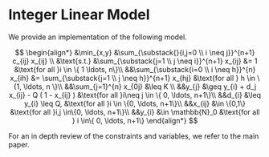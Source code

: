 # Integer Linear Model

We provide an implementation of the following model. 

$$
    \begin{align*}
        &\min_{x,y} &\sum_{\substack{}{i,j=0 \\ i \neq j}}^{n+1} c_{ij} x_{ij} \\
        &\text{s.t.} &\sum_{\substack{j=1 \\ j \neq i}}^{n+1}  x_{ij} &= 1 &\text{for all }i \in \{ 1 \ldots, n\}\\
        &&\sum_{\substack{i=0 \\ i \neq h}}^{n} x_{ih} &= \sum_{\substack{j=1 \\ j \neq h}}^{n+1} x_{hj} &\text{for all } h \in \{1, \ldots, n \}\\
        &&\sum_{j=1}^{n} x_{0j} &\leq K \\
        &&y_{j} &\geq y_{i} + d_j x_{ij} - Q ( 1 - x_{ij} )  &\text{for all }i\neq j \in \{ 0, \ldots, n+1\}\\
        &&d_{i} &\leq y_{i} \leq Q,  &\text{for all }i \in \{0, \ldots, n+1\}\\
        &&x_{ij} &\in \{0,1\}  &\text{for all }i,j \in\{0, \ldots, n+1\}\\
        &&y_{i} &\in \mathbb{N}_0 &\text{for all } i \in\{ 0, \ldots, n+1\}
    \end{align*}
$$

For an in depth review of the constraints and variables, we refer to the main paper. 